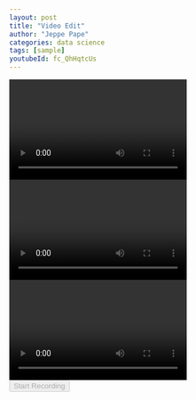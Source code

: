 ```yaml
---
layout: post
title: "Video Edit"
author: "Jeppe Pape"
categories: data science
tags: [sample]
youtubeId: fc_QhHqtcUs
---
```


<body translate='no' >
<div>
	<video id='local' width='320px' height='180px' controls>
		<source src='/assets/vid/Cyklist.mp4'></source>
	</video>
  <video id='webcam' width='320px' height='180px'></video>
  <video id='output-video' width='320px' height='180px' controls></video>
</div>
<button id='record' disabled>Start Recording</button>
<p id='message'></p>
  	<script src='https://cpwebassets.codepen.io/assets/common/stopExecutionOnTimeout-157cd5b220a5c80d4ff8e0e70ac069bffd87a61252088146915e8726e5d9f147.js'></script>

  <script src='https://unpkg.com/@ffmpeg/ffmpeg@0.9.3/dist/ffmpeg.min.js'></script>
<script>
const { createFFmpeg, fetchFile } = FFmpeg;
const ffmpeg = createFFmpeg({
  log: true });


const webcam = document.getElementById('webcam');
const recordBtn = document.getElementById('record');
const startRecording = () => {
  const rec = new MediaRecorder(webcam.srcObject);
  const chunks = [];

  recordBtn.textContent = 'Stop Recording';
  recordBtn.onclick = () => {
    rec.stop();
    recordBtn.textContent = 'Start Recording';
    recordBtn.onclick = startRecording;
  };

  rec.ondataavailable = e => chunks.push(e.data);
  rec.onstop = async () => {
    transcode(new Uint8Array(await new Blob(chunks).arrayBuffer()));
  };
  rec.start();
};

(async () => {
  webcam.srcObject = await navigator.mediaDevices.getUserMedia({ video: true, audio: true });
  await webcam.play();
  recordBtn.disabled = false;
  recordBtn.onclick = startRecording;
})();

const transcode = async webcamData => {
  const message = document.getElementById('message');
  const name = 'record.webm';
  message.innerHTML = 'Loading ffmpeg-core.js';
  await ffmpeg.load();
  message.innerHTML = 'Start transcoding';
  ffmpeg.FS('writeFile', name, await fetchFile(webcamData));
  await ffmpeg.run('-i', name, 'output.mp4');
  message.innerHTML = 'Complete transcoding';
  const data = ffmpeg.FS('readFile', 'output.mp4');

  const video = document.getElementById('output-video');
  video.src = URL.createObjectURL(new Blob([data.buffer], { type: 'video/mp4' }));
};
//# sourceURL=pen.js
    </script>

  

</body>